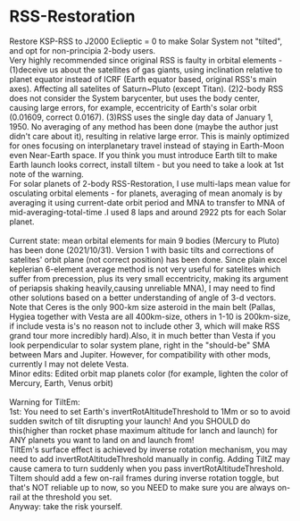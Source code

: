 # RSS-Restoration
Restore KSP-RSS to J2000 Eclieptic = 0 to make Solar System not "tilted", and opt for non-principia 2-body users.<br>
Very highly recommended since original RSS is faulty in orbital elements - (1)deceive us about the satellites of gas giants, using inclination relative to planet equator instead of ICRF (Earth equator based, original RSS's main axes). Affecting all satelites of Saturn~Pluto (except Titan). (2)2-body RSS does not consider the System barycenter, but uses the body center, causing large errors, for example, eccentricity of Earth's solar orbit (0.01609, correct 0.0167). (3)RSS uses the single day data of January 1, 1950. No averaging of any method has been done (maybe the author just didn't care about it), resulting in relative large error.
This is mainly optimized for ones focusing on interplanetary travel instead of staying in Earth-Moon even Near-Earth space. If you think you must introduce Earth tilt to make Earth launch looks correct, install tiltem - but you need to take a look at 1st note of the warning.<br>
For solar planets of 2-body RSS-Restoration, I use multi-laps mean value for osculating orbital elements - for planets, averaging of mean anomaly is by averaging it using current-date orbit period and MNA to transfer to MNA of mid-averaging-total-time .I used 8 laps and around 2922 pts for each Solar planet.<br><br>
Current state: mean orbital elements for main 9 bodies (Mercury to Pluto) has been done (2021/10/31). Version 1 with basic tilts and corrections of satelites' orbit plane (not correct position) has been done.
Since plain excel keplerian 6-element average method is not very useful for satelites which suffer from precession, plus its very small eccentricity, making its argument of periapsis shaking heavily,causing unreliable MNA), I may need to find other solutions based on a better understanding of angle of 3-d vectors. <br>
Note that Ceres is the only 900-km size asteroid in the main belt (Pallas, Hygiea together with Vesta are all 400km-size, others in 1-10 is 200km-size, if include vesta is's no reason not to include other 3, which will make RSS grand tour more incredibly hard).Also, it in much better than Vesta if you look perpendicular to solar system plane, right in the "should-be" SMA between Mars and Jupiter. However, for compatibility with other mods, currently I may not delete Vesta.<br>
Minor edits: Edited orbit map planets color (for example, lighten the color of Mercury, Earth, Venus orbit)<br><br>
Warning for TiltEm:<br>
1st: You need to set Earth's invertRotAltitudeThreshold to 1Mm or so to avoid sudden switch of tilt disrupting your launch! And you SHOULD do this(higher than rocket phase maximum altitude for lanch and launch) for ANY planets you want to land on and launch from!<br>
TiltEm's surface effect is achieved by inverse rotation mechanism, you may need to add invertRotAltitudeThreshold manually in config. Adding TiltZ may cause camera to turn suddenly when you pass invertRotAltitudeThreshold. Tiltem should add a few on-rail frames during inverse rotation toggle, but that's NOT reliable up to now, so you NEED to make sure you are always on-rail at the threshold you set.<br>
Anyway: take the risk yourself.
